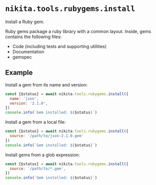 
# `nikita.tools.rubygems.install`

Install a Ruby gem.

Ruby gems package a ruby library with a common layout. Inside, gems contains the 
following files:

- Code (including tests and supporting utilities)
- Documentation
- gemspec

## Example

Install a gem from its name and version:

```js
const {$status} = await nikita.tools.rubygems.install({
  name: 'json',
  version: '2.1.0',
})
console.info(`Gem installed: ${$status}`)
```

Install a gem from a local file:

```js
const {$status} = await nikita.tools.rubygems.install({
  source: '/path/to/json-2.1.0.gem'
})
console.info(`Gem installed: ${$status}`)
```

Install gems from a glob expression:

```js
const {$status} = await nikita.tools.rubygems.install({
  source: '/path/to/*.gem',
})
console.info(`Gem installed: ${$status}`)
```
